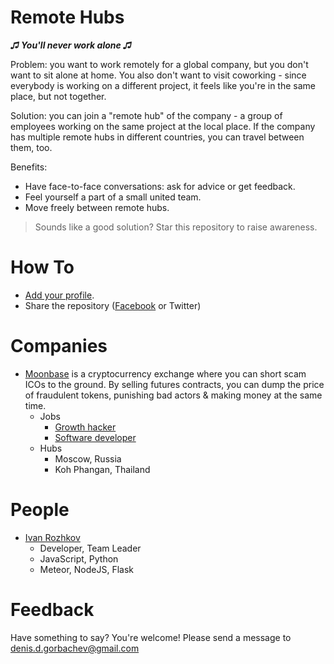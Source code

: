 # Remote Hubs

***♫ You'll never work alone ♫***

Problem: you want to work remotely for a global company, but you don't want to sit alone at home. You also don't want to visit coworking - since everybody is working on a different project, it feels like you're in the same place, but not together.

Solution: you can join a "remote hub" of the company - a group of employees working on the same project at the local place. If the company has multiple remote hubs in different countries, you can travel between them, too.

Benefits:

* Have face-to-face conversations: ask for advice or get feedback.
* Feel yourself a part of a small united team.
* Move freely between remote hubs.

> Sounds like a good solution? Star this repository to raise awareness.

# How To

* [Add your profile](https://github.com/DenisGorbachev/remote-hubs/edit/master/README.md).
* Share the repository ([Facebook](https://facebook.com/sharer/sharer.php?u=http%3A%2F%2Fsharingbuttons.io) or Twitter)

# Companies

* [Moonbase](https://moonbase.exchange/) is a cryptocurrency exchange where you can short scam ICOs to the ground. By selling futures contracts, you can dump the price of fraudulent tokens, punishing bad actors & making money at the same time.
  * Jobs
    * [Growth hacker](https://medium.com/@dengorbachev/growth-hacker-for-crypto-exchange-db315c2e27e6)
    * [Software developer](https://medium.com/@dengorbachev/implement-pamm-accounts-for-crypto-exchange-fe034f9e79e)
  * Hubs
    * Moscow, Russia
    * Koh Phangan, Thailand


# People

* [Ivan Rozhkov](https://github.com/ivan133)
  * Developer, Team Leader
  * JavaScript, Python
  * Meteor, NodeJS, Flask

# Feedback

Have something to say? You're welcome! Please send a message to denis.d.gorbachev@gmail.com
